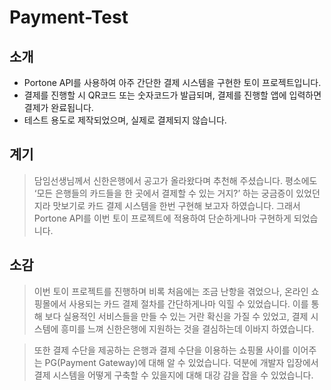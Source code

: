 # Payment-Test

## 소개
* Portone API를 사용하여 아주 간단한 결제 시스템을 구현한 토이 프로젝트입니다.
* 결제를 진행할 시 QR코드 또는 숫자코드가 발급되며, 결제를 진행할 앱에 입력하면 결제가 완료됩니다.
* 테스트 용도로 제작되었으며, 실제로 결제되지 않습니다.

## 계기
>담임선생님께서 신한은행에서 공고가 올라왔다며 추천해 주셨습니다.
>평소에도 ‘모든 은행들의 카드들을 한 곳에서 결제할 수 있는 거지?’ 하는
>궁금증이 있었던지라 맛보기로 카드 결제 시스템을 한번 구현해 보고자 하였습니다.
>그래서 Portone API를 이번 토이 프로젝트에 적용하여 단순하게나마 구현하게 되었습니다.

## 소감
>이번 토이 프로젝트를 진행하며 비록 처음에는 조금 난항을 겪었으나,
>온라인 쇼핑몰에서 사용되는 카드 결제 절차를 간단하게나마 익힐 수 있었습니다.
>이를 통해 보다 실용적인 서비스들을 만들 수 있는 거란 확신을 가질 수 있었고,
>결제 시스템에 흥미를 느껴 신한은행에 지원하는 것을 결심하는데 이바지 하였습니다.

>또한 결제 수단을 제공하는 은행과 결제 수단을 이용하는 쇼핑몰 사이를 이어주는
>PG(Payment Gateway)에 대해 알 수 있었습니다. 덕분에 개발자 입장에서
>결제 시스템을 어떻게 구축할 수 있을지에 대해 대강 감을 잡을 수 있었습니다.

